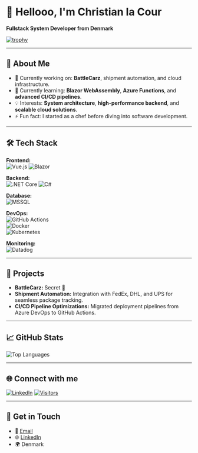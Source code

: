 # 👋 Hellooo, I'm Christian la Cour  
**Fullstack System Developer from Denmark**  

[![trophy](https://github-profile-trophy.vercel.app/?username=ryo-ma&theme=onedark)](https://github.com/ryo-ma/github-profile-trophy)  

---

## 📌 **About Me**
- 🔭 Currently working on: **BattleCarz**, shipment automation, and cloud infrastructure.
- 🌱 Currently learning: **Blazor WebAssembly**, **Azure Functions**, and **advanced CI/CD pipelines**.
- 💡 Interests: **System architecture**, **high-performance backend**, and **scalable cloud solutions**.
- ⚡ Fun fact: I started as a chef before diving into software development.

---

## 🛠️ **Tech Stack**
**Frontend:**  
![Vue.js](https://img.shields.io/badge/-Vue.js-4FC08D?style=flat-square&logo=vue.js&logoColor=white)
![Blazor](https://img.shields.io/badge/-Blazor-512BD4?style=flat-square&logo=blazor&logoColor=white)  

**Backend:**  
![.NET Core](https://img.shields.io/badge/-.NET_Core-512BD4?style=flat-square&logo=dot-net&logoColor=white)
![C#](https://img.shields.io/badge/-C%23-239120?style=flat-square&logo=c-sharp&logoColor=white)  

**Database:**  
![MSSQL](https://img.shields.io/badge/-MSSQL-CC2927?style=flat-square&logo=microsoft-sql-server&logoColor=white)  

**DevOps:**  
![GitHub Actions](https://img.shields.io/badge/-GitHub_Actions-2088FF?style=flat-square&logo=github-actions&logoColor=white)  
![Docker](https://img.shields.io/badge/-Docker-2496ED?style=flat-square&logo=docker&logoColor=white)  
![Kubernetes](https://img.shields.io/badge/-Kubernetes-326CE5?style=flat-square&logo=kubernetes&logoColor=white)  

**Monitoring:**  
![Datadog](https://img.shields.io/badge/-Datadog-632CA6?style=flat-square&logo=datadog&logoColor=white)  

---

## 🚀 **Projects**
- **BattleCarz:** Secret 👀
- **Shipment Automation:** Integration with FedEx, DHL, and UPS for seamless package tracking.
- **CI/CD Pipeline Optimizations:** Migrated deployment pipelines from Azure DevOps to GitHub Actions.

---

## 📈 **GitHub Stats**
![Top Languages](https://github-readme-stats.vercel.app/api/top-langs/?username=CWlaCour&layout=compact&theme=onedark)

---

## 🌐 **Connect with me**
[![LinkedIn](https://img.shields.io/badge/LinkedIn-Christian%20la%20Cour-blue?style=flat-square&logo=linkedin)](https://www.linkedin.com/in/christian-la-cour-882293bb/)
[![Visitors](https://visitor-badge.glitch.me/badge?page_id=CWlaCour.CWlaCour)](https://github.com/CWlaCour)

---

## 💬 **Get in Touch**
- 💌 [Email](mailto:your-email@example.com)
- 🌐 [LinkedIn](https://www.linkedin.com/in/christian-la-cour-882293bb/)
- 🌍 Denmark  
